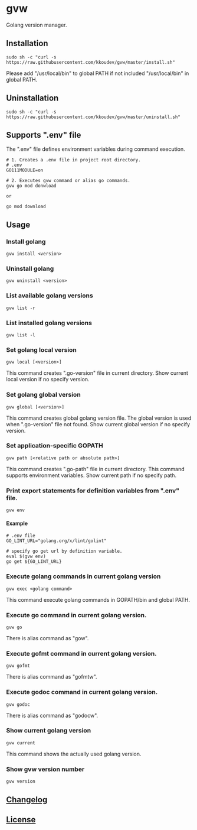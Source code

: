 # gvw

Golang version manager.

## Installation

```
sudo sh -c "curl -s 
https://raw.githubusercontent.com/kkoudev/gvw/master/install.sh"
```

Please add "/usr/local/bin" to global PATH if not included "/usr/local/bin" in global PATH.

## Uninstallation

```
sudo sh -c "curl -s 
https://raw.githubusercontent.com/kkoudev/gvw/master/uninstall.sh"
```

## Supports ".env" file

The ".env" file defines environment variables during command execution.

```
# 1. Creates a .env file in project root directory.
# .env
GO111MODULE=on

# 2. Executes gvw command or alias go commands.
gvw go mod donwload

or

go mod download
```

## Usage

### Install golang

```
gvw install <version>
```

### Uninstall golang

```
gvw uninstall <version>
```

### List available golang versions

```
gvw list -r
```

### List installed golang versions

```
gvw list -l
```

### Set golang local version

```
gvw local [<version>]
```

This command creates ".go-version" file in current directory.
Show current local version if no specify version.

### Set golang global version

```
gvw global [<version>]
```

This command creates global golang version file.
The global version is used when ".go-version" file not found.
Show current global version if no specify version.

### Set application-specific GOPATH

```
gvw path [<relative path or absolute path>]
```

This command creates ".go-path" file in current directory.
This command supports environment variables.
Show current path if no specify path.

### Print export statements for definition variables from ".env" file.

```
gvw env
```

#### Example

```
# .env file
GO_LINT_URL="golang.org/x/lint/golint"

# specify go get url by definition variable.
eval $(gvw env)
go get ${GO_LINT_URL}
```

### Execute golang commands in current golang version

```
gvw exec <golang command>
```

This command execute golang commands in GOPATH/bin and global PATH.

### Execute go command in current golang version.

```
gvw go
```

There is alias command as "gow".

### Execute gofmt command in current golang version.

```
gvw gofmt
```

There is alias command as "gofmtw".

### Execute godoc command in current golang version.

```
gvw godoc
```

There is alias command as "godocw".

### Show current golang version

```
gvw current
```

This command shows the actually used golang version.

### Show gvw version number

```
gvw version
```

## [Changelog](CHANGELOG.md)

## [License](LICENSE)
